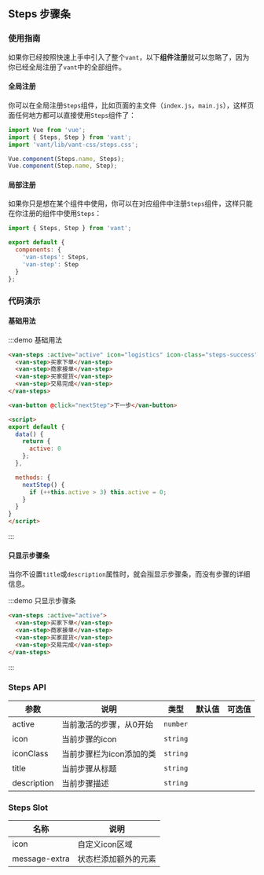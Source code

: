 <style>
@component-namespace demo {
  @b steps {
    .steps-success {
      color: #06bf04;
    }

    .van-button {
      margin: 15px 0 0 15px;
    }
  }
}
</style>

<script>
export default {
  data() {
    return {
      active: 0
    };
  },

  methods: {
    nextStep() {
      if (++this.active > 3) this.active = 0;
    }
  }
}
</script>

## Steps 步骤条

### 使用指南

如果你已经按照快速上手中引入了整个`vant`，以下**组件注册**就可以忽略了，因为你已经全局注册了`vant`中的全部组件。

#### 全局注册

你可以在全局注册`Steps`组件，比如页面的主文件（`index.js`，`main.js`），这样页面任何地方都可以直接使用`Steps`组件了：

```js
import Vue from 'vue';
import { Steps, Step } from 'vant';
import 'vant/lib/vant-css/steps.css';

Vue.component(Steps.name, Steps);
Vue.component(Step.name, Step);
```

#### 局部注册

如果你只是想在某个组件中使用，你可以在对应组件中注册`Steps`组件，这样只能在你注册的组件中使用`Steps`：

```js
import { Steps, Step } from 'vant';

export default {
  components: {
    'van-steps': Steps,
    'van-step': Step
  }
};
```

### 代码演示

#### 基础用法

:::demo 基础用法
```html
<van-steps :active="active" icon="logistics" icon-class="steps-success" title="等待商家发货" description="等待商家发货等待商家发货等待商家发货等待商家发货等待商家发货">
  <van-step>买家下单</van-step>
  <van-step>商家接单</van-step>
  <van-step>买家提货</van-step>
  <van-step>交易完成</van-step>
</van-steps>

<van-button @click="nextStep">下一步</van-button>

<script>
export default {
  data() {
    return {
      active: 0
    };
  },

  methods: {
    nextStep() {
      if (++this.active > 3) this.active = 0;
    }
  }
}
</script>
```
:::

#### 只显示步骤条

当你不设置`title`或`description`属性时，就会🈯️显示步骤条，而没有步骤的详细信息。

:::demo 只显示步骤条
```html
<van-steps :active="active">
  <van-step>买家下单</van-step>
  <van-step>商家接单</van-step>
  <van-step>买家提货</van-step>
  <van-step>交易完成</van-step>
</van-steps>
```
:::


### Steps API

| 参数       | 说明      | 类型       | 默认值       | 可选值       |
|-----------|-----------|-----------|-------------|-------------|
| active | 当前激活的步骤，从0开始 | `number`  |          |          |
| icon | 当前步骤的icon | `string`  |          |          |
| iconClass | 当前步骤栏为icon添加的类 | `string`  |          |          |
| title | 当前步骤从标题 | `string`  |          |          |
| description | 当前步骤描述 | `string`  |          |          |

### Steps Slot

| 名称       | 说明      |
|-----------|-----------|
| icon | 自定义icon区域 |
| message-extra | 状态栏添加额外的元素 |

